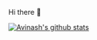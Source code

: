 Hi there 👋

<!--
**avinash-pandeyanf/avinash-pandeyanf** is a ✨ _special_ ✨ repository because its `README.md` (this file) appears on your GitHub profile.

Here are some ideas to get you started:

- 🔭 I’m currently working on ...
- 🌱 I’m currently learning ...
- 👯 I’m looking to collaborate on ...
- 🤔 I’m looking for help with ...
- 💬 Ask me about ...
- 📫 How to reach me: ...
- 😄 Pronouns: he/him...
- ⚡ Fun fact: ...
-->
[![Avinash's github stats](https://github-readme-stats.vercel.app/api?username=avinash-pandeyanf&count_private=true&show_icons=true&theme=radical&hide_rank=false)](https://github.com/anuraghazra/github-readme-stats)

